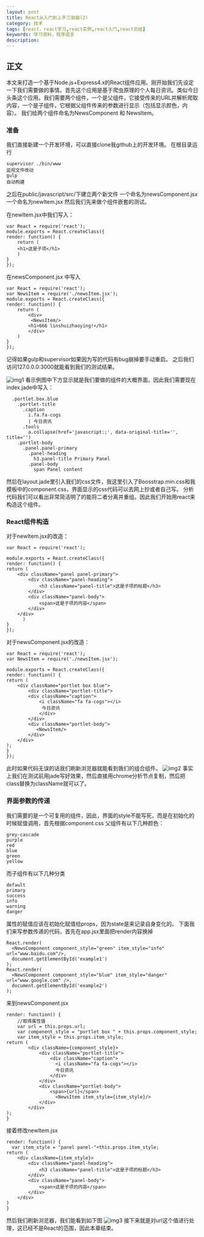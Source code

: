 ```yaml
---
layout: post
title: React从入门到上手三部曲(2)
category: 技术
tags: [react，react学习,react实例,react入门,react总结]
keywords: 学习资料，程序语言
description: 
---
```


## 正文
本文来打造一个基于Node.js+Express4.x的React组件应用。刚开始我们先设定一下我们需要做的事情。首先这个应用是基于爬虫原理的个人每日资讯。类似今日头条这个应用。我们需要两个组件，一个是父组件，它接受传来的URL并解析爬取内容，一个是子组件，它根据父组件传来的参数进行显示（包括显示颜色，内容）。
我们给两个组件命名为NewsComponent 和 NewsItem。

### 准备

我们直接新建一个开发环境，可以直接clone我github上的开发环境。
在根目录运行
    
    supervisor ./bin/www
    监视文件改动
    gulp
    自动构建
之后在public/javascript/src/下建立两个新文件
一个命名为newsComponent.jsx 一个命名为newItem.jsx
然后我们先来做个组件嵌套的测试。

在newItem.jsx中我们写入：

    var React = require('react');
	module.exports = React.createClass({
	render: function() {
    	return (
    	<h1>这是子项</h1>
    	)
	}
	});
在newsComponent.jsx 中写入

	var React = require('react');
	var NewsItem = require('./newsItem.jsx');
	module.exports = React.createClass({
	render: function() {
    	return (
    		<div>
    	 	 <NewsItem/>
    	  	<h1>666 linshuizhaoying!</h1>
    		</div>
    	)
	}
	});
记得如果gulp和supervisor如果因为写的代码有bug崩掉要手动重启。
之后我们访问127.0.0.0:3000就能看到我们的测试结果。

![img1](http://img.haoqiao.me//react01.png?imageView2/2/w/500/h/500/q/100|watermark/2/text/Qnkg5Li05rC054Wn5b2x/font/5a6L5L2T/fontsize/500/fill/IzAwRkZGRg==/dissolve/100/gravity/SouthEast/dx/10/dy/10)
看示例图中下方显示就是我们要做的组件的大概界面。因此我们需要现在index.jade中写入：

      .portlet.box.blue
        .portlet-title
          .caption
            i.fa.fa-cogs
            | 今日资讯
          .tools
            a.collapse(href='javascript:;', data-original-title='', title='')
        .portlet-body
          .panel.panel-primary
            .panel-heading
              h3.panel-title Primary Panel
            .panel-body
              span Panel content
然后在layout.jade里引入我们的css文件，我这里引入了Boosstrap.min.css和我模板中的component.css，界面显示的css代码可以去网上抄或者自己写。
分析代码我们可以看出非常简洁明了的能将二者分离并重组。因此我们开始用react来构造这个组件。
### React组件构造
对于newItem.jsx的改造：

    var React = require('react');

	module.exports = React.createClass({
	render: function() {
    return (
		<div className="panel panel-primary">
			<div className="panel-heading">
				<h3 className="panel-title">这是子项的标题</h3>
			</div>
			<div className="panel-body">
				<span>这是子项的内容</span>
			</div>
		</div>
       	  )
	}
	});
对于newsComponent.jsx的改造：
    
	var React = require('react');
	var NewsItem = require('./newsItem.jsx');

	module.exports = React.createClass({
	render: function() {
	return (
		<div className="portlet box blue">
			<div className="portlet-title">
			<div className="caption">
				<i className="fa fa-cogs"></i>
				 今日资讯
				</div>
			</div>
			<div className="portlet-body">
			   <NewsItem/>
			</div>
		</div>  
    );
	}
	});
   
此时如果代码无误的话我们刷新浏览器就能看到我们的组合组件。
![img2](http://img.haoqiao.me//react02.png?imageView2/2/w/500/h/500/q/100|watermark/2/text/Qnkg5Li05rC054Wn5b2x/font/5a6L5L2T/fontsize/500/fill/IzAwRkZGRg==/dissolve/100/gravity/SouthEast/dx/10/dy/10)
事实上我们在测试前用jade写好效果，然后直接用chrome分析节点复制，然后把class替换为className就可以了。

### 界面参数的传递
    
我们需要的是一个可复用的组件，因此，界面的style不能写死，而是在初始化的时候赋值调用，首先根据component.css
父组件有以下几种颜色：
    
    grey-cascade
    purple
    red
    blue
    green
    yellow
而子组件有以下几种分类
    
    default
    primary
    success
    info
    warning
    danger
属性的赋值应该在初始化赋值给props，因为state是来记录自身变化的。
下面我们来写参数传递的代码，首先在app.jsx里面把render内容换掉

    React.render(
      <NewsComponent component_style="green" item_style="info" url="www.baidu.com"/>,
      document.getElementById('example1')
	);
	React.render(
      <NewsComponent component_style="blue" item_style="danger" url="www.google.com" />,
      document.getElementById('example2')
	);
来到newsComponent.jsx

    render: function() {
	  	//取得属性值
		var url = this.props.url;
		var component_style = "portlet box " + this.props.component_style;
		var item_style = this.props.item_style;
    return (
			<div className={component_style}>
				<div className="portlet-title">
					<div className="caption">
					  <i className="fa fa-cogs"></i>
					  今日资讯
					</div>
				</div>
				<div className="portlet-body">
				    <span>{url}</span>
					  <NewsItem item_style={item_style}/>
				</div>
			</div>  
    );
	}
接着修改newItem.jsx
    
	render: function() {
	  var item_style = "panel panel-"+this.props.item_style;
    return (
		<div className={item_style}>
			<div className="panel-heading">
				<h3 className="panel-title">这是子项的标题</h3>
			</div>
			<div className="panel-body">
				<span>这是子项的内容</span>
			</div>
		</div>
    )
	}
	
	
然后我们刷新浏览器，我们能看到如下图
![img3](http://img.haoqiao.me//%E5%B1%8F%E5%B9%95%E5%BF%AB%E7%85%A7%202015-08-10%2003.23.58%20PM.png?imageView2/2/w/500/h/500/q/100|watermark/2/text/Qnkg5Li05rC054Wn5b2x/font/5a6L5L2T/fontsize/500/fill/IzAwRkZGRg==/dissolve/100/gravity/SouthEast/dx/10/dy/10)
接下来就是对url这个值进行处理，这已经不是React的范围，因此本章结束。
